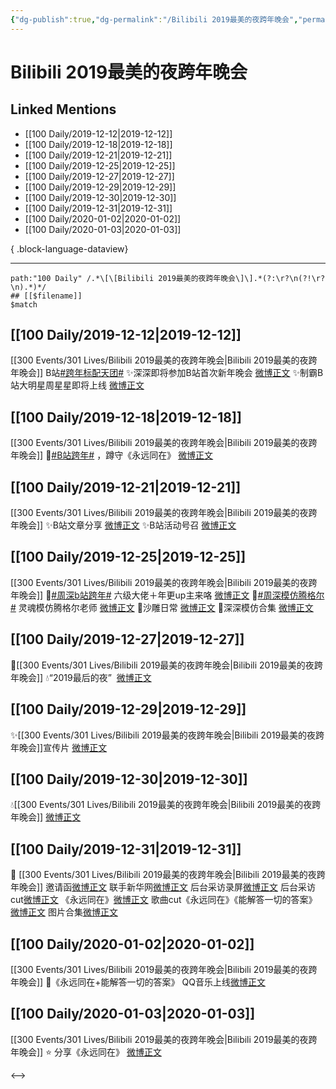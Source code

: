 ```yaml
---
{"dg-publish":true,"dg-permalink":"/Bilibili 2019最美的夜跨年晚会","permalink":"/Bilibili 2019最美的夜跨年晚会/","created":"2023-04-01T18:33:41.000+08:00","updated":"2023-08-24T18:38:57.589+08:00"}
---
```


# Bilibili 2019最美的夜跨年晚会

## Linked Mentions
- [[100 Daily/2019-12-12\|2019-12-12]]
- [[100 Daily/2019-12-18\|2019-12-18]]
- [[100 Daily/2019-12-21\|2019-12-21]]
- [[100 Daily/2019-12-25\|2019-12-25]]
- [[100 Daily/2019-12-27\|2019-12-27]]
- [[100 Daily/2019-12-29\|2019-12-29]]
- [[100 Daily/2019-12-30\|2019-12-30]]
- [[100 Daily/2019-12-31\|2019-12-31]]
- [[100 Daily/2020-01-02\|2020-01-02]]
- [[100 Daily/2020-01-03\|2020-01-03]]

{ .block-language-dataview}

---

```expander
path:"100 Daily" /.*\[\[Bilibili 2019最美的夜跨年晚会\]\].*(?:\r?\n(?!\r?\n).*)*/
## [[$filename]]
$match
```
## [[100 Daily/2019-12-12\|2019-12-12]]
[[300 Events/301 Lives/Bilibili 2019最美的夜跨年晚会\|Bilibili 2019最美的夜跨年晚会]]
B站[#跨年标配天团#](https://s.weibo.com/weibo?q=%23%E8%B7%A8%E5%B9%B4%E6%A0%87%E9%85%8D%E5%A4%A9%E5%9B%A2%23)
✨深深即将参加B站首次新年晚会 [微博正文](https://m.weibo.cn/6466290670/4448744621546075)
✨制霸B站大明星周星星即将上线 [微博正文](https://m.weibo.cn/6466290670/4448776364499798)
## [[100 Daily/2019-12-18\|2019-12-18]]
[[300 Events/301 Lives/Bilibili 2019最美的夜跨年晚会\|Bilibili 2019最美的夜跨年晚会]]
🌿[#B站跨年#](https://s.weibo.com/weibo?q=%23B%E7%AB%99%E8%B7%A8%E5%B9%B4%23) ，蹲守《永远同在》
[微博正文](https://m.weibo.cn/6466290670/4450867241295619)
## [[100 Daily/2019-12-21\|2019-12-21]]
[[300 Events/301 Lives/Bilibili 2019最美的夜跨年晚会\|Bilibili 2019最美的夜跨年晚会]]
✨B站文章分享 [微博正文](https://m.weibo.cn/6466290670/4451920368301056)
✨B站活动号召 [微博正文](https://m.weibo.cn/6466290670/4451984339378648)
## [[100 Daily/2019-12-25\|2019-12-25]]
[[300 Events/301 Lives/Bilibili 2019最美的夜跨年晚会\|Bilibili 2019最美的夜跨年晚会]]
🌿[#周深b站跨年#](https://s.weibo.com/weibo?q=%23%E5%91%A8%E6%B7%B1b%E7%AB%99%E8%B7%A8%E5%B9%B4%23)
六级大佬＋年更up主来咯
[微博正文](https://m.weibo.cn/6466290670/4453363909691678)
🎵[#周深模仿腾格尔#](https://s.weibo.com/weibo?q=%23%E5%91%A8%E6%B7%B1%E6%A8%A1%E4%BB%BF%E8%85%BE%E6%A0%BC%E5%B0%94%23)
灵魂模仿腾格尔老师
[微博正文](https://m.weibo.cn/6466290670/4453379767938721)
🌿沙雕日常
[微博正文](https://m.weibo.cn/6466290670/4453423723882570)
🌿深深模仿合集
[微博正文](https://m.weibo.cn/6466290670/4453427867927906)
## [[100 Daily/2019-12-27\|2019-12-27]]
🌠[[300 Events/301 Lives/Bilibili 2019最美的夜跨年晚会\|Bilibili 2019最美的夜跨年晚会]]
💧“2019最后的夜”  [微博正文](https://m.weibo.cn/6466290670/4454075292965988)
## [[100 Daily/2019-12-29\|2019-12-29]]
✨[[300 Events/301 Lives/Bilibili 2019最美的夜跨年晚会\|Bilibili 2019最美的夜跨年晚会]]宣传片
[微博正文](https://m.weibo.cn/6466290670/4454810620950717)
## [[100 Daily/2019-12-30\|2019-12-30]]
💧[[300 Events/301 Lives/Bilibili 2019最美的夜跨年晚会\|Bilibili 2019最美的夜跨年晚会]] [微博正文](https://m.weibo.cn/6466290670/4455247055114089)
## [[100 Daily/2019-12-31\|2019-12-31]]
🎉 [[300 Events/301 Lives/Bilibili 2019最美的夜跨年晚会\|Bilibili 2019最美的夜跨年晚会]]
邀请函[微博正文](https://m.weibo.cn/6466290670/4455520754545778)
联手新华网[微博正文](https://m.weibo.cn/6466290670/4455595907871470)
后台采访录屏[微博正文](https://m.weibo.cn/6466290670/4455660672399294)
后台采访cut[微博正文](https://m.weibo.cn/6466290670/4455726761903114)
《永远同在》[微博正文](https://m.weibo.cn/6466290670/4455708419963268)
歌曲cut《永远同在》《能解答一切的答案》
[微博正文](https://m.weibo.cn/6466290670/4455714132665290)
图片合集[微博正文](https://m.weibo.cn/6466290670/4455732173334115)

## [[100 Daily/2020-01-02\|2020-01-02]]
[[300 Events/301 Lives/Bilibili 2019最美的夜跨年晚会\|Bilibili 2019最美的夜跨年晚会]]
🎼《永远同在+能解答一切的答案》
QQ音乐上线[微博正文](https://m.weibo.cn/6466290670/4456294855614435)
## [[100 Daily/2020-01-03\|2020-01-03]]
[[300 Events/301 Lives/Bilibili 2019最美的夜跨年晚会\|Bilibili 2019最美的夜跨年晚会]]
⭐ 分享《永远同在》
[微博正文](https://m.weibo.cn/6466290670/4456779947312483)

<-->